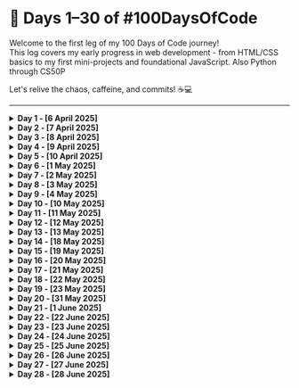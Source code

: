 # 📘 Days 1–30 of #100DaysOfCode

Welcome to the first leg of my 100 Days of Code journey!  
This log covers my early progress in web development - from HTML/CSS basics to my first mini-projects and foundational JavaScript. Also Python through CS50P

Let's relive the chaos, caffeine, and commits! ☕💻

---

<details>
<summary><strong>Day 1 - [6 April 2025]</strong></summary>


**Started with:** “what is Git?”  
**Ended with:**

- branching like a ninja 🥷
- merging like a time traveler ⏳
- pushing to GitHub like a pro 🚀

I'm not saying I became a DevOps engineer today...  
...but Git Bash did call me “master” 😎  
#GitGud #FullStackJourney #CodingMeme #100DaysOfCode


</details>


<details>
<summary><strong>Day 2 - [7 April 2025]</strong></summary>


**Topic:** HTML Revision  
**What I learned:**

- Wrapped my head around HTML today - structure, semantics, and all the good stuff.
- `Tags`, `nesting`, `forms`, `media`…
- it's wild how much power is in the basics.
- Already seeing how this lays the groundwork for everything else  
  #FullStackJourney #DevLife


</details>


<details>
<summary><strong>Day 3 - [8 April 2025]</strong></summary>


**Topic:** Project Using Only HTML  
**What I learned:**

- Built a fun little project: **"If HTML Tags Were People"** 😄
- Only used `HTML` - no `CSS`, no `JS`, just pure tag-powered creativity!
- Check it out and let me know what you think 👇  
  🔗 [`Live Demo`](https://devxsameer.github.io/basic-projects/if-html-tags-were-people)
- See `if-html-tags-were-people` in 🔗[`my basic-projects repo`](https://github.com/devxsameer/basic-projects/)  
  #FullStackJourney #DevLife #Project1


</details>


<details>
<summary><strong>Day 4 - [9 April 2025]</strong></summary>


**Topic:** CSS Revision  
**What I learned:**

- 📦 **CSS Box Model**
- 🎯 **CSS Selectors**
- 🖌️ **Borders**
- 📐 **Sizing**
- 🎨 **Colors**  
  #FullStackJourney #DevLife #CSS


</details>


<details>
<summary><strong>Day 5 - [10 April 2025]</strong></summary>


**Topic:** CSS Revision 2  
**What I learned:**

- 🔢 **Specificity** (aka “who wins the style fight”)
- 🌈 **Backgrounds** that pop
- 🖋️ **Fonts** & **text** with ✨vibes✨
- 📦 **Display**: block, inline, flex - oh my!  
  CSS is starting to make sense! 😎


</details>


<details>
<summary><strong>Day 6 - [1 May 2025]</strong></summary>


**Topic:** CSS Revision 3  
**What I learned:**

- 🌑 **Box & Text Shadows**
  - Added dimension and depth using `box-shadow` and `text-shadow`
- 🖊️ **Outline**
  - Learned the difference between `outline` and `border`, and when to use each
- 📏 **Advanced Sizing Units**
  - Practiced with `%`, `em`, `rem`, `vh`, `vw`, and `min/max-width` properties
- 📋 **Styling Lists**
  - Customized bullet points, list positions, and added flair using `::marker` and pseudo-elements


</details>


<details>
<summary><strong>Day 7 - [2 May 2025]</strong></summary>


**Topic:** Project Using HTML, CSS : Profile Card Design  
**What I Used:**

- HTML5 for structure
- CSS3 for styling
  - Box model
  - Shadows (`box-shadow`)
  - Fonts & text alignment
  - Spacing with `margin` & `padding`
  - Flexbox for alignment
  - Responsive units (`%`, `rem`, `em`)
- Check it out and let me know what you think 👇 🔗[`Live Demo`](https://devxsameer.github.io/basic-projects/css-profile-card)
- See `css-profile-card` in 🔗[`my basic-projects repo`](https://github.com/devxsameer/basic-projects/)  
  #FullStackJourney #DevLife #Project2


</details>


<details>
<summary><strong>Day 8 - [3 May 2025]</strong></summary>


**Topic:** CSS Revision 4  
**What I Learnt:**

- Media Queries
- 🎨 CSS Variables
- CSS Position Property
- 📦 CSS Overflow  
  #FullStackJourney #DevLife #CSS


</details>


<details>
<summary><strong>Day 9 - [4 May 2025]</strong></summary>


**Topic:** CSS Revision 5  
**What I Learnt:**

- 🔀 Float & Clear
- 🎯 Advanced CSS Selectors
- 📦 Flexbox
- 🔲 CSS Grid  
  #FullStackJourney #DevLife #CSS


</details>


<details>
<summary><strong>Day 10 - [10 May 2025]</strong></summary>


**Topic:** Completed Completed the **Odin Recipes** project and Created basic Flexbox Layout  
**What I Learnt:**

- Built a multi-page HTML website
- Used semantic HTML to organize content
- Practiced linking between pages with relative paths
- Experimented with:
  - `justify-content`
  - `align-items`
  - `flex-direction`
  - `gap`, `flex-wrap`
- 🍽️ [`Odin Recipes GitHub Repo`](https://github.com/devxsameer/odin-recipes)


</details>


<details>
<summary><strong>Day 11 - [11 May 2025]</strong></summary>


**Topic:** I completed two landing page projects that pushed my understanding of HTML and CSS to the next level. 🎯
**What I Learnt:**

- Built Project : Odin Landing Page
  - Built as part of [`The Odin Project`](https://www.theodinproject.com/)
  - 🔗 [`View GitHub Repo`](https://github.com/devxsameer/odin-landing-page)
- Built Project : Responsive Restaurant Landing Page with List Design (Without Media Queries)
  - This was a custom landing page with List Design inspired by a restaurant-themed design image. The challenge? I made it **fully responsive** using **only Flexbox**, with **no media queries** at all!
  - 🔗 See `landing-page-list-design` in [`my basic-projects repo`](https://github.com/devxsameer/basic-projects)


</details>


<details>
<summary><strong>Day 12 - [12 May 2025]</strong></summary>


**Topic:** Today marks the beginning of my journey into **JavaScript**! 🚀  
I focused on learning the fundamentals and setting up my environment for future JS projects.  
**What I Learnt:**

- Learned about **variables** and how to declare them using `let`, `const`, and `var`
- Explored **JavaScript operators** (arithmetic, assignment, comparison, logical)
- Installed **Node.js** using **NVM** (Node Version Manager)
- Understood different **data types** (string, number, boolean, null, undefined, object)
- Practiced using **conditional statements** (`if`, `else if`, `else`, and `switch`)


</details>


<details>
<summary><strong>Day 13 - [13 May 2025]</strong></summary>


**Topic:** Today was all about deepening my **JavaScript** fundamentals and improving my **development environment** setup for a smoother workflow! 🛠️
**What I Learnt:**

- Continued with **JavaScript lessons** from [The Odin Project](https://www.theodinproject.com/paths/foundations/courses/foundations)
  - Practiced basic expressions and problem-solving
  - Strengthened my understanding of variables, operators, conditionals
- Set up **WSL 2** (Windows Subsystem for Linux) for a better dev environment
  - Installed Ubuntu via WSL
  - Linked it to VS Code
  - Verified Node.js and Git setup within WSL  
    #JavaScript #TheOdinProject #100DaysOfCode #WebDevelopment #WSL2 #CodeNewbie


</details>


<details>
<summary><strong>Day 14 - [18 May 2025]</strong></summary>


**Topic:** Today I continued my deep dive into **JavaScript** through The Odin Project, and explored how things work behind the scenes using the **browser developer tools**. 🧠🛠️  
**What I Learnt:**

- Completed more lessons from the **JavaScript Foundations** section of [The Odin Project](https://www.theodinproject.com/)
- Learned about:
  - 🔹 **Functions** and how to declare & invoke them
  - 🔹 **Function scope** (global vs. local)
  - 🔹 The **call stack** and how functions are executed in order
- Explored the **browser developer tools**:
  - Used **console**, **sources**, and **network** tabs
  - Practiced debugging and stepping through JS code

#JavaScript #100DaysOfCode #WebDevelopment #TheOdinProject #DevTools #Frontend


</details>


<details>
<summary><strong>Day 15 - [19 May 2025]</strong></summary>


**Topic:** Today was an exciting and productive step in my JavaScript journey! 🧠💻  
**What I Learnt:**

- Continued with [The Odin Project](https://www.theodinproject.com/) JavaScript Foundations curriculum
- Completed lessons on:
  - 🔍 Understanding and handling **JavaScript errors**
  - 🧩 Basics of **problem-solving** and breaking down problems
- Built the classic **Rock Paper Scissors** game using:
  - HTML + CSS for structure and style
  - JavaScript for interactivity and logic
- Practiced:
  - DOM manipulation
  - Event listeners
  - Writing clean, functional code

#JavaScript #TheOdinProject #100DaysOfCode #ProblemSolving #WebDev #Frontend #RockPaperScissors


</details>


<details>
<summary><strong>Day 16 - [20 May 2025]</strong></summary>


**Topic:** Today was all about writing better code and understanding core JavaScript concepts more deeply. 🧠💻  
**What I Learnt:**

- Continued with [The Odin Project](https://www.theodinproject.com/) JavaScript Foundations curriculum
- Learned about:
  - ✨ Writing **clean and readable code**
  - 🔁 **Loops** (for, while) and how they help iterate efficiently
  - 📦 **Arrays** and useful **array methods** like `push()`, `pop()`, `shift()`, `unshift()`, `splice()`, etc.
  - 🌐 **DOM Manipulation** using `querySelector`, `createElement`, `appendChild`, and more
  - 🖱️ **Event listeners** for adding interactivity to web pages

#100DaysOfCode #JavaScript #TheOdinProject #WebDevelopment #CleanCode #DOM #Frontend


</details>


<details>
<summary><strong>Day 17 - [21 May 2025]</strong></summary>


**Topic:** Continuing my JavaScript journey - today was all about deep diving into **DOM manipulation** and **event handling**. Plus, I added interactivity to my Rock Paper Scissors game! 🎮  
**What I Learnt:**

- Completed more lessons from [The Odin Project](https://www.theodinproject.com/) JavaScript Foundations track
- Learned and practiced:
  - 📄 Selecting and manipulating DOM elements (`querySelector`, `innerText`, `classList`, etc.)
  - 🧠 Understanding the structure of the DOM tree
  - 🖱️ Handling **events** like `click`, `mouseover`, and `submit`
  - ⏱️ Using `addEventListener()` for interactive elements
- Enhanced my **Rock Paper Scissors game**:
  - Replaced `console.log` gameplay with button-based interactivity
  - Displayed results and scores in the browser dynamically
  - Added win/loss logic

#100DaysOfCode #JavaScript #WebDevelopment #DOM #EventHandling #Frontend #TheOdinProject


</details>

<details>
<summary><strong>Day 18 - [22 May 2025]</strong></summary>


**Topic:** Today was a super productive day! I built a fun interactive project and also took a step forward in learning JavaScript fundamentals. 💡💻

**What I Learnt:**

- 🎨 Completed the **Etch-a-Sketch** project from [The Odin Project](https://www.theodinproject.com/)
  - Users can draw using a customizable grid
  - Features include:
    - Color picker drawing
    - Random color mode
    - Eraser tool
    - Grid resizing (1x1 to 64x64)
    - Clear/reset functionality
  - Check it out and let me know what you think 👇  
    🔗 [`Live Demo`](https://devxsameer.github.io/odin-etch-a-sketch)
  - See 🔗[`etch-a-sketch repo`](https://github.com/devxsameer/odin-etch-a-sketch)
- 📚 Learned the basics of **JavaScript Objects**
  - Created and manipulated objects using dot/bracket notation
  - Understood key-value pairs, nested objects, and accessing properties
  - Practiced looping over object properties

#100DaysOfCode #JavaScript #EtchASketch #TheOdinProject #WebDevelopment #Frontend #DOM #JSObjects


</details>

<details>
<summary><strong>Day 19 - [23 May 2025]</strong></summary>


**Topic:** Today I tackled one of the most satisfying beginner frontend projects - a **calculator app**! This was part of the [Odin Project's](https://www.theodinproject.com/) curriculum, and it really helped reinforce my JavaScript and DOM skills.

**What I Learnt:**

- 🧮 Built a fully functional calculator using **HTML, CSS, and JavaScript**
- 🌗 Implemented a **Dark Mode / Light Mode** toggle with smooth theme switching
- 🔢 Added support for:
  - Basic arithmetic operations: +, −, ×, ÷
  - Decimal handling
  - Chained calculations
  - Clear and delete buttons
- 📱 Made the layout fully **responsive** for mobile and desktop
  #100DaysOfCode #JavaScript #TheOdinProject #WebDevelopment #Frontend #DOM


</details>


<details>
<summary><strong>Day 20 - [31 May 2025]</strong></summary>


**Topic:** Today marks **Day 20** of my #100DaysOfCode journey! 🚀

**What Happened:**

- 🛠️ My laptop had been struggling with battery and charger issues for the past week, but today it’s finally fixed and ready to go!
- 🌟 With a fully powered-up laptop, I dove right back into web development by working on converting a Figma landing page design by **Muntasir Billah** into a live, responsive webpage.

**Key Takeaways:**

- Having a reliable laptop is truly crucial for seamless progress.
- Excited to get back to coding after a brief pause!
- Ready to keep pushing forward and complete this landing page conversion.

#100DaysOfCode #WebDev #FrontendDevelopment #HTML #CSS #JavaScript


</details>


<details>
<summary><strong>Day 21 - [1 June 2025]</strong></summary>


**Topic:** Today marks **Day 21** of my #100DaysOfCode journey! 🚀

**What I Did:**

- Revisited and revised the **Odin Project Foundations** course 📚
- Completed final modules and exercises, wrapping up this stage of the journey
- Revised key concepts like **DOM manipulation**, **console methods**, and **basic JavaScript fundamentals**

**What's Next?:**

🔜 **Starting tomorrow, I’ll begin following the Odin Project’s Full Stack JavaScript path!**  
Excited to dive deeper into more advanced topics, frameworks, and full-stack development.

#100DaysOfCode #WebDev #FrontendDevelopment #HTML #CSS #JavaScript


</details>


<details>
<summary><strong>Day 22 - [22 June 2025]</strong></summary>


**Topic:** After a break of over two weeks due to laptop issues, college assignments, and life in general - I’m back on track with my #100DaysOfCode journey! 🔥

**What I Did:**

- 📘 Submitted **Problem Set 0** for **Week 0 of CS50’s Introduction to Programming with Python (CS50P)**
- 🚀 Picked up where I left off on **The Odin Project’s Full Stack JavaScript Path**
- ✨ Learned and practiced **Emmet** – a powerful toolkit for writing HTML & CSS faster

**What's Next?:**

- Continue with CS50P Week 1: learning about conditionals, loops, and variables in Python
- Progress through the early sections of the Full Stack JavaScript path

Let’s go again - one line of code at a time! 💪

#100DaysOfCode #CS50P #Python #TheOdinProject #WebDevelopment #Emmet #FullStackDev


</details>


<details>
<summary><strong>Day 23 - [23 June 2025]</strong></summary>


**Topic:** Back on track and moving ahead with a mix of **HTML**, **VS Code workflow improvements**, and **CS50P**! 🚀

**What I Did:**

- 🧩 **Learned about SVG in HTML**
  - Understood how to embed Scalable Vector Graphics
- 🧾 **Dove into HTML Tables**
  - Explored proper structure, nesting, and accessibility considerations
- 💡 **Explored VS Code Extensions & Shortcuts**
  - Tried new extensions to speed up development
  - Practiced time-saving keyboard shortcuts
- 🐍 **Submitted Problem Set 1** of **CS50P**
  - Continued learning Python through Harvard’s CS50P course

Let’s keep the momentum going - 23% done, 77% to go! 💪🔥

#100DaysOfCode #TheOdinProject #CS50P #WebDev #HTML #CSS #Python #SVG #VSCode #FrontendDevelopment


</details>


<details>
<summary><strong>Day 24 - [24 June 2025]</strong></summary>


**Topic:** Today was all about diving deeper into **CSS fundamentals**, continuing my journey through the **Full Stack JavaScript path** on [The Odin Project](https://www.theodinproject.com/). 🎯

**What I Did:**

- 🔄 **Learned about CSS Resets**
  - Understood how browsers apply default styles
  - Explored different reset methods (Universal selector, Normalize.css, Eric Meyer's reset, etc.)
- 📏 **Studied CSS Units in Depth**
  - Absolute units: `px`, `cm`, `in`, etc.
  - Relative units: `%`, `em`, `rem`, `vh`, `vw`, and when to use them
  - Gained clarity on when and why to prefer relative units for responsive design

Onward to cleaner, more consistent CSS! 💪

#100DaysOfCode #TheOdinProject #CSS #WebDevelopment #Frontend #CSSUnits #CSSReset #CodeNewbie


</details>


<details>
<summary><strong>Day 25 - [25 June 2025]</strong></summary>


**Topic:** Today was all about mastering the art of **text and typography** using CSS - continuing my journey through the **Full Stack JavaScript Path** on [The Odin Project](https://www.theodinproject.com/). ✍️

**What I Did:**

- 🖋️ Learned advanced **text styling techniques** in CSS
- 🔤 Explored how to use `@font-face` to load **custom fonts** locally
- 🌐 Integrated **external fonts** from Google Fonts
- 🔁 Learned about **font fallback stacks** for reliability across devices
- ✨ Practiced various **text properties**, including:
  - `letter-spacing`, `word-spacing`
  - `line-height`, `text-transform`
  - `text-align`, `text-decoration`, `text-shadow`, etc.

Typography is where design meets code - and it’s fun to get creative while keeping it accessible! 🎨💻

#100DaysOfCode #WebDev #CSS #Typography #TheOdinProject #FrontendDevelopment #Fonts #ResponsiveDesign


</details>


<details>
<summary><strong>Day 26 - [26 June 2025]</strong></summary>


**Topic:** Another productive day of learning and applying **advanced CSS techniques** while continuing progress in **CS50P**! 🚀

**What I Did:**

🎨 **Advanced CSS Topics (The Odin Project - Full Stack JS Path):**

- Explored **overflow** behavior and how to control it
- Mastered **background shorthand** properties
- Practiced **advanced CSS selectors**: child, sibling, attribute, and pseudo-selectors
- Learned how to work with **opacity** and **box shadows** effectively
- Styled borders with more **precision and variation**
- Studied **CSS positioning**: `relative`, `absolute`, `fixed`, and `sticky`

🐍 **CS50P Progress:**

- Submitted **Problem Set 2**
- Strengthened understanding of **functions**, **conditionals**, and **code structure** in Python

Let’s keep building, debugging, and leveling up. Onward to Day 27! 💪

#100DaysOfCode #TheOdinProject #CS50P #WebDev #CSS #FrontendDevelopment #Python


</details>


<details>
<summary><strong>Day 27 - [27 June 2025]</strong></summary>


**Topic:** Today I focused on practicing **typography and text styling** in CSS - an essential part of building beautiful and readable interfaces. 🎨🖋️

**What I Did:**

- Chose a well-designed **typographic paragraph** as inspiration
- Recreated the **layout, font styling, spacing, and alignment** using custom CSS
- Focused on details like:
  - `font-family`, `font-weight`, and `line-height`
  - `letter-spacing`, `word-spacing`, and `text-align`
  - Padding, margin, and overall readability

Typography is subtle, but it’s powerful - and today’s hands-on practice was both fun and rewarding! 💪

#100DaysOfCode #CSS #Typography #FrontendDevelopment #TheOdinProject #WebDesign


</details>


<details>
<summary><strong>Day 28 - [28 June 2025]</strong></summary>


**Topic:** Today I explored some of the more **powerful and practical features of CSS**, continuing with the Full Stack JavaScript path on [The Odin Project](https://www.theodinproject.com/). 💻🎨

**What I Did:**

🧩 **CSS Functions**

- Explored built-in CSS functions like `calc()`, `min()`, `max()`, and `clamp()`
- Learned how to dynamically control layouts and typography

🌈 **CSS Custom Properties (Variables)**

- Practiced declaring and using reusable variables for colors, spacing, and fonts
- Understood how CSS variables improve maintainability and flexibility

🌍 **Browser Compatibility**

- Learned to check support using tools like [`Can I use`](https://caniuse.com/)
- Understood importance of graceful degradation and fallbacks

🧱 **Overview of CSS Frameworks & Preprocessors**

- Gained a high-level understanding of popular tools like:
  - Frameworks: Bootstrap, Tailwind CSS
  - Preprocessors: Sass, LESS
- Understood when and why to use them

Every line of CSS is a building block - and today added some strong ones! 💪

#100DaysOfCode #CSS #TheOdinProject #WebDevelopment #CSSVariables #BrowserCompatibility #Frontend

</details>

